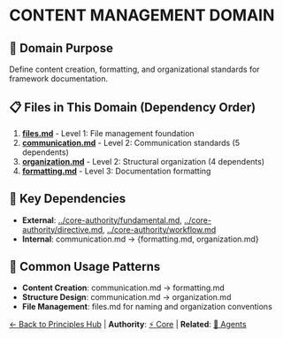 
# CONTENT MANAGEMENT DOMAIN

## 🎯 Domain Purpose  
Define content creation, formatting, and organizational standards for framework documentation.

## 📋 Files in This Domain (Dependency Order)
1. **[files.md](files.md)** - Level 1: File management foundation
2. **[communication.md](communication.md)** - Level 2: Communication standards (5 dependents)
3. **[organization.md](organization.md)** - Level 2: Structural organization (4 dependents)
4. **[formatting.md](formatting.md)** - Level 3: Documentation formatting

## 🔄 Key Dependencies
- **External**: [../core-authority/fundamental.md](../core-authority/fundamental.md), [../core-authority/directive.md](../core-authority/directive.md), [../core-authority/workflow.md](../core-authority/workflow.md)
- **Internal**: communication.md → {formatting.md, organization.md}

## 🚀 Common Usage Patterns
- **Content Creation**: communication.md → formatting.md
- **Structure Design**: communication.md → organization.md
- **File Management**: files.md for naming and organization conventions

[← Back to Principles Hub](../README.md) | **Authority**: [⚡ Core](../core-authority/) | **Related**: [🤖 Agents](../agent-orchestration/)